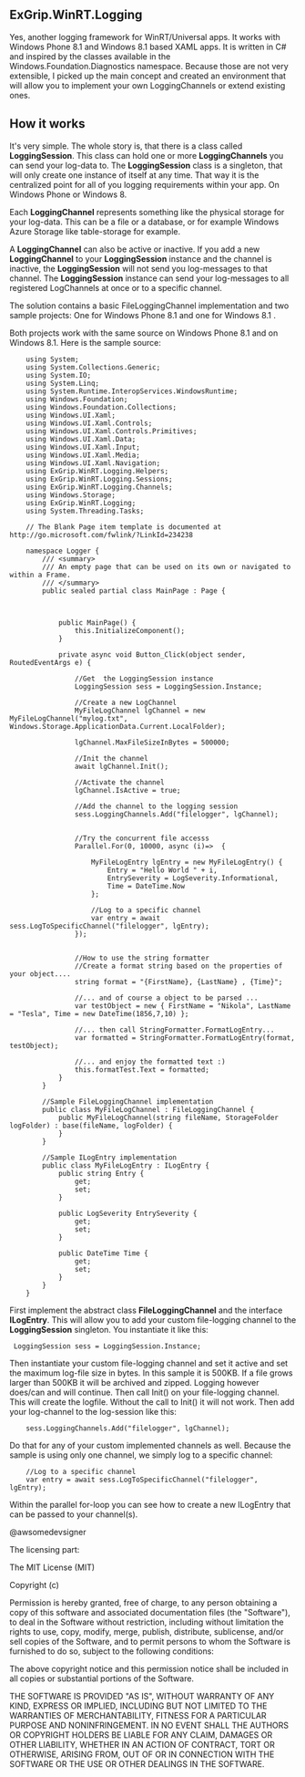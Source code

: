 ## ExGrip.WinRT.Logging ##

Yes, another logging framework for WinRT/Universal apps. It works with Windows Phone 8.1 and Windows 8.1 based XAML apps. It is written in C# and inspired by the classes available in the Windows.Foundation.Diagnostics namespace. Because those are not very extensible, I picked up the main concept and created an environment that will allow you to implement your own LoggingChannels or extend existing ones.


## How it works ##

It's very simple. The whole story is, that there is a class called **LoggingSession**. This class can hold one or more **LoggingChannels** you can send your log-data to. The **LoggingSession** class is a singleton, that will only create one instance of itself at any time. That way it is the centralized point for all of you logging requirements within your app. On Windows Phone or Windows 8.

Each **LoggingChannel** represents something like the physical storage for your log-data. This can be a file or a database, or for example Windows Azure Storage like table-storage for example.

A **LoggingChannel** can also be active or inactive. If you add a new **LoggingChannel** to your **LoggingSession** instance and the channel is inactive, the **LoggingSession** will not send you log-messages to that channel. The **LoggingSession** instance can send your log-messages to all registered LogChannels at once or to a specific channel.

The solution contains a basic FileLoggingChannel implementation and two sample projects: One for Windows Phone 8.1 and one for Windows 8.1 . 

Both projects work with the same source on Windows Phone 8.1 and on Windows 8.1. Here is the sample source:

        using System;
        using System.Collections.Generic;
        using System.IO;
        using System.Linq;
        using System.Runtime.InteropServices.WindowsRuntime;
        using Windows.Foundation;
        using Windows.Foundation.Collections;
        using Windows.UI.Xaml;
        using Windows.UI.Xaml.Controls;
        using Windows.UI.Xaml.Controls.Primitives;
        using Windows.UI.Xaml.Data;
        using Windows.UI.Xaml.Input;
        using Windows.UI.Xaml.Media;
        using Windows.UI.Xaml.Navigation;
        using ExGrip.WinRT.Logging.Helpers;
        using ExGrip.WinRT.Logging.Sessions;
        using ExGrip.WinRT.Logging.Channels;
        using Windows.Storage;
        using ExGrip.WinRT.Logging;
        using System.Threading.Tasks;

        // The Blank Page item template is documented at http://go.microsoft.com/fwlink/?LinkId=234238

        namespace Logger {
            /// <summary>
            /// An empty page that can be used on its own or navigated to within a Frame.
            /// </summary>
            public sealed partial class MainPage : Page {



                public MainPage() {
                    this.InitializeComponent();
                }

                private async void Button_Click(object sender, RoutedEventArgs e) {

                    //Get  the LoggingSession instance
                    LoggingSession sess = LoggingSession.Instance;

                    //Create a new LogChannel
                    MyFileLogChannel lgChannel = new MyFileLogChannel("mylog.txt", Windows.Storage.ApplicationData.Current.LocalFolder);

                    lgChannel.MaxFileSizeInBytes = 500000;

                    //Init the channel
                    await lgChannel.Init();

                    //Activate the channel
                    lgChannel.IsActive = true;

                    //Add the channel to the logging session
                    sess.LoggingChannels.Add("filelogger", lgChannel);


                    //Try the concurrent file accesss
                    Parallel.For(0, 10000, async (i)=>  {

                        MyFileLogEntry lgEntry = new MyFileLogEntry() {
                            Entry = "Hello World " + i,
                            EntrySeverity = LogSeverity.Informational,
                            Time = DateTime.Now
                        };

                        //Log to a specific channel
                        var entry = await sess.LogToSpecificChannel("filelogger", lgEntry);
                    });


                    //How to use the string formatter
                    //Create a format string based on the properties of your object....
                    string format = "{FirstName}, {LastName} , {Time}";

                    //... and of course a object to be parsed ...
                    var testObject = new { FirstName = "Nikola", LastName = "Tesla", Time = new DateTime(1856,7,10) };

                    //... then call StringFormatter.FormatLogEntry...
                    var formatted = StringFormatter.FormatLogEntry(format, testObject);

                    //... and enjoy the formatted text :)
                    this.formatTest.Text = formatted;
                }
            }

            //Sample FileLoggingChannel implementation
            public class MyFileLogChannel : FileLoggingChannel {
                public MyFileLogChannel(string fileName, StorageFolder logFolder) : base(fileName, logFolder) {
                }
            }

            //Sample ILogEntry implementation
            public class MyFileLogEntry : ILogEntry {
                public string Entry {
                    get;
                    set;
                }

                public LogSeverity EntrySeverity {
                    get;
                    set;
                }

                public DateTime Time {
                    get;
                    set;
                }
            }
        }

First implement the abstract class **FileLoggingChannel**  and the interface **ILogEntry**. This will allow you to add your custom file-logging channel to the **LoggingSession** singleton. You instantiate it like this:

     LoggingSession sess = LoggingSession.Instance;

Then instantiate your custom file-logging channel and set it active and set the maximum log-file size in bytes. In this sample it is 500KB. If a file grows larger than 500KB it will be archived and zipped. Logging however does/can and will continue. Then call Init() on your file-logging channel. This will create the logfile. Without the call to Init() it will not work. Then add your log-channel to the log-session like this:

        sess.LoggingChannels.Add("filelogger", lgChannel);

Do that for any of your custom implemented channels as well. Because the sample is using only one channel, we simply log to a specific channel:

        //Log to a specific channel
        var entry = await sess.LogToSpecificChannel("filelogger", lgEntry);

Within the parallel for-loop you can see how to create a new ILogEntry that can be passed to your channel(s).

@awsomedevsigner

The licensing part:

The MIT License (MIT)

Copyright (c) <year> <copyright holders>

Permission is hereby granted, free of charge, to any person obtaining a copy
 of this software and associated documentation files (the "Software"), to deal
 in the Software without restriction, including without limitation the rights
 to use, copy, modify, merge, publish, distribute, sublicense, and/or sell
 copies of the Software, and to permit persons to whom the Software is
 furnished to do so, subject to the following conditions:

The above copyright notice and this permission notice shall be included in
 all copies or substantial portions of the Software.

THE SOFTWARE IS PROVIDED "AS IS", WITHOUT WARRANTY OF ANY KIND, EXPRESS OR
 IMPLIED, INCLUDING BUT NOT LIMITED TO THE WARRANTIES OF MERCHANTABILITY,
 FITNESS FOR A PARTICULAR PURPOSE AND NONINFRINGEMENT. IN NO EVENT SHALL THE
 AUTHORS OR COPYRIGHT HOLDERS BE LIABLE FOR ANY CLAIM, DAMAGES OR OTHER
 LIABILITY, WHETHER IN AN ACTION OF CONTRACT, TORT OR OTHERWISE, ARISING FROM,
 OUT OF OR IN CONNECTION WITH THE SOFTWARE OR THE USE OR OTHER DEALINGS IN
 THE SOFTWARE.

